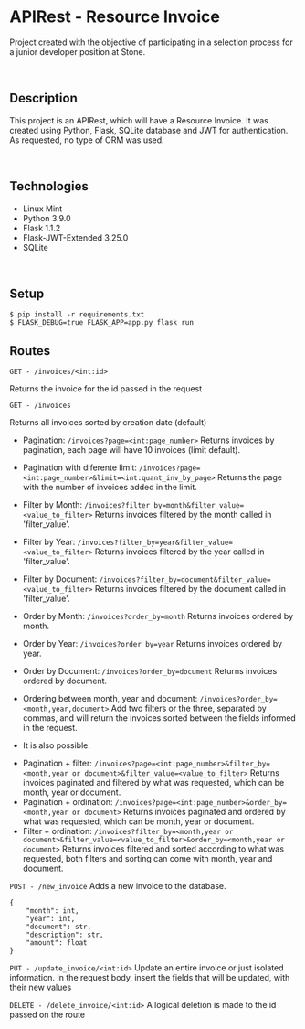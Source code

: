 # APIRest - Resource Invoice
Project created with the objective of participating in a selection process
for a junior developer position at Stone.

&nbsp;

## Description
This project is an APIRest, which will have a Resource Invoice. It was created using Python, Flask,
SQLite database and JWT for authentication. As requested, no type of ORM was used.

&nbsp;

## Technologies
- Linux Mint
- Python 3.9.0
- Flask 1.1.2
- Flask-JWT-Extended 3.25.0
- SQLite

&nbsp;

## Setup
```
$ pip install -r requirements.txt
$ FLASK_DEBUG=true FLASK_APP=app.py flask run
```

## Routes

`GET - /invoices/<int:id>`

Returns the invoice for the id passed in the request

`GET - /invoices`

Returns all invoices sorted by creation date (default)

* Pagination: `/invoices?page=<int:page_number>`
Returns invoices by pagination, each page will have 10 invoices (limit default).

* Pagination with diferente limit: `/invoices?page=<int:page_number>&limit=<int:quant_inv_by_page>`
Returns the page with the number of invoices added in the limit.

* Filter by Month: `/invoices?filter_by=month&filter_value=<value_to_filter>`
Returns invoices filtered by the month called in 'filter_value'.

* Filter by Year: `/invoices?filter_by=year&filter_value=<value_to_filter>`
Returns invoices filtered by the year called in 'filter_value'.

* Filter by Document: `/invoices?filter_by=document&filter_value=<value_to_filter>`
Returns invoices filtered by the document called in 'filter_value'.

* Order by Month: `/invoices?order_by=month` Returns invoices ordered by month.
* Order by Year: `/invoices?order_by=year` Returns invoices ordered by year.
* Order by Document: `/invoices?order_by=document` Returns invoices ordered by document.
* Ordering between month, year and document: `/invoices?order_by=<month,year,document>` Add two filters or the three, separated by commas, and will return the invoices sorted between the fields informed in the request.

- It is also possible:
* Pagination + filter: `/invoices?page=<int:page_number>&filter_by=<month,year or document>&filter_value=<value_to_filter>` Returns invoices paginated and filtered by what was requested, which can be month, year or document.
* Pagination + ordination: `/invoices?page=<int:page_number>&order_by=<month,year or document>` Returns invoices paginated and ordered by what was requested, which can be month, year or document.
* Filter + ordination: `/invoices?filter_by=<month,year or document>&filter_value=<value_to_filter>&order_by=<month,year or document>` Returns invoices filtered and sorted according to what was requested, both filters and sorting can come with month, year and document.

`POST - /new_invoice`
Adds a new invoice to the database.
```
{
    "month": int,
    "year": int,
    "document": str,
    "description": str,
    "amount": float
}
```
`PUT - /update_invoice/<int:id>`
Update an entire invoice or just isolated information. In the request body, insert the fields that will be updated, with their new values

`DELETE - /delete_invoice/<int:id>`
A logical deletion is made to the id passed on the route